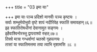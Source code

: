 +++
title = "03 इमा याः"

+++
इमा याः पञ्च प्रदिशो मानवीः पञ्च कृष्टयः ।  
सर्वाः शम्भूर्मयोभुवो वृष्टे शापं नदीरिवेह स्फातिं समावहान्॥६॥  
इह स्फातिरोषधीनां देवानामुत सङ्गमः ।  
इहैवाश्विनोरस्तु द्वापराश्वो रुहत्॥७॥  
तिस्रो मात्रा गन्धर्वाणां चतस्रो गृहपत्नयः ।  
तासां या स्फातिमत्तमा तया त्वाभि मृशामसि ॥८ ॥